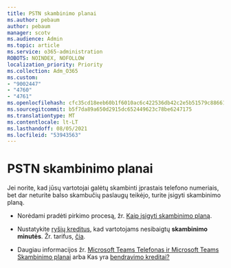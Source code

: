 ```yaml
---
title: PSTN skambinimo planai
ms.author: pebaum
author: pebaum
manager: scotv
ms.audience: Admin
ms.topic: article
ms.service: o365-administration
ROBOTS: NOINDEX, NOFOLLOW
localization_priority: Priority
ms.collection: Adm_O365
ms.custom:
- "9002447"
- "4760"
- "4761"
ms.openlocfilehash: cfc35cd18eeb60b1f6010ac6c422536db42c2e5b51579c8866198e729bd98843
ms.sourcegitcommit: b5f7da89a650d2915dc652449623c78be6247175
ms.translationtype: MT
ms.contentlocale: lt-LT
ms.lasthandoff: 08/05/2021
ms.locfileid: "53943563"
---
```

# <a name="pstn-calling-plans"></a>PSTN skambinimo planai

Jei norite, kad jūsų vartotojai galėtų skambinti įprastais telefono numeriais, bet dar neturite balso skambučių paslaugų teikėjo, turite įsigyti skambinimo planą.

- Norėdami pradėti pirkimo procesą, žr. [Kaip įsigyti skambinimo planą](https://docs.microsoft.com/MicrosoftTeams/calling-plans-for-office-365).

- Nustatykite [ryšių kreditus](https://docs.microsoft.com/microsoftteams/set-up-communications-credits-for-your-organization), kad vartotojams nesibaigtų **skambinimo minutės**. Žr. tarifus, [čia](https://products.office.com/microsoft-teams/voice-calling). 

- Daugiau informacijos žr. [Microsoft Teams Telefonas ir Microsoft Teams Skambinimo planai](https://docs.microsoft.com/MicrosoftTeams/calling-plan-landing-page) arba Kas yra [bendravimo kreditai?](https://docs.microsoft.com/microsoftteams/what-are-communications-credits)
